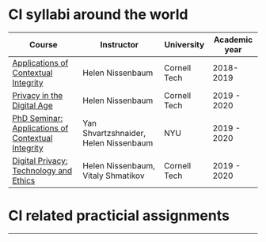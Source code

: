
# CI syllabi around the world


| Course       | Instructor    | University| Academic year |
|--------------|-----------|------------|------------------|
|[Applications of Contextual Integrity](https://nissenbaum.tech.cornell.edu/main_courses.html)|  Helen Nissenbaum        | Cornell Tech | 2018-2019|
|[Privacy in the Digital Age](https://nissenbaum.tech.cornell.edu/Courses_PrivacyDigitalAge_Spring2018.html)|  Helen Nissenbaum| Cornell Tech| 2019 - 2020|
|[PhD Seminar: Applications of Contextual Integrity](https://docs.google.com/document/d/e/2PACX-1vSaTpk6VvozrSCfFCA12UxB1SZMBRyQHYm4dEJOWJm6g9Neu6e5XYT52xUDdjD4lSs-Zxy_7mo1jM5N/pub)| Yan Shvartzshnaider, Helen Nissenbaum |  NYU | 2019 - 2020|
|[Digital Privacy: Technology and Ethics](https://nissenbaum.tech.cornell.edu/Courses/F2020DigitalPrivacyTechnologyandEthics.pdf)|Helen Nissenbaum, Vitaly Shmatikov| Cornell Tech | 2019 - 2020|

# CI related practicial assignments

***

